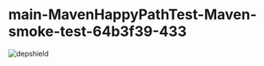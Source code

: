 # main-MavenHappyPathTest-Maven-smoke-test-64b3f39-433

![depshield](https://depshield.sonatype.org/badges/depshield-prod/main-MavenHappyPathTest-Maven-smoke-test-64b3f39-433/depshield.svg)